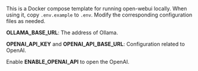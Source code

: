 This is a Docker compose template for running open-webui locally. When using it, copy `.env.example` to `.env`. Modify the corresponding configuration files as needed.

**OLLAMA_BASE_URL**: The address of Ollama.

**OPENAI_API_KEY** and **OPENAI_API_BASE_URL**: Configuration related to OpenAI.

Enable **ENABLE_OPENAI_API** to open the OpenAI.

